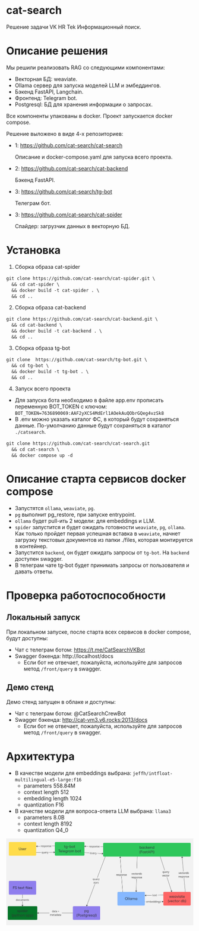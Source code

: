 # cat-search

Решение задачи VK HR Tek Информационный поиск.

# Описание решения

Мы решили реализовать RAG со следующими компонентами:
- Векторная БД: weaviate.
- Ollama сервер для запуска моделей LLM и эмбеддингов.
- Бэкенд FastAPI, Langchain.
- Фронтенд: Telegram bot.
- Postgresql: БД для хранения информации о запросах.

Все компоненты упакованы в docker. Проект запускается docker compose.

Решение выложено в виде 4-х репозиториев:
- 1: https://github.com/cat-search/cat-search

    Описание и docker-compose.yaml для запуска всего проекта.

- 2: https://github.com/cat-search/cat-backend

    Бэкенд FastAPI.

- 3: https://github.com/cat-search/tg-bot

    Телеграм бот.

- 3: https://github.com/cat-search/cat-spider

    Спайдер: загрузчик данных в векторную БД.     

# Установка

1. Сборка образа cat-spider

```shell
git clone https://github.com/cat-search/cat-spider.git \
  && cd cat-spider \ 
  && docker build -t cat-spider . \
  && cd ..
```

2. Сборка образа cat-backend

```shell
git clone https://github.com/cat-search/cat-backend.git \
  && cd cat-backend \
  && docker build -t cat-backend . \
  && cd ..
```

3. Cборка образа tg-bot

```shell
git clone  https://github.com/cat-search/tg-bot.git \
  && cd tg-bot \
  && docker build -t tg-bot . \
  && cd ..
```

4. Запуск всего проекта

- Для запуска бота необходимо в файле app.env прописать переменную BOT_TOKEN с 
  ключом: `BOT_TOKEN=7636890069:AAF2yXCS4MdErl1AOekAuQObrGQeg4vzSk8`
- В .env можно указать каталог ФС, в который будут сохраняться данные.
  По-умолчанию данные будут сохраняться в каталог `./catsearch`.

```shell
git clone https://github.com/cat-search/cat-search.git
  && cd cat-search \
  && docker compose up -d
```

# Описание старта сервисов docker compose

- Запустятся `ollama`, `weaviate`, `pg`.
- `pg` выполнит pg_restore, при запуске entrypoint.
- `ollama` будет pull-ить 2 модели: для embeddings и LLM.
- `spider` запустится и будет ожидать готовности `weaviate`, `pg`, `ollama`. 
  Как только пройдет первая успешная вставка в `weaviate`, начнет загрузку 
  текстовых документов из папки ./files, которая монтируется в контейнер.
- Запустится `backend`, он будет ожидать запросы от `tg-bot`. На `backend` 
  доступен swagger.
- В телеграм чате tg-bot будет принимать запросы от пользователя и давать ответы. 


# Проверка работоспособности

## Локальный запуск

При локальном запуске, после старта всех сервисов в docker compose, будут доступны:

- Чат с телеграм ботом: https://t.me/CatSearchVKBot
- Swagger бэкенда: http://localhost/docs
  - Если бот не отвечает, пожалуйста, используйте для запросов метод `/front/query`
    в swagger.

## Демо стенд

Демо стенд запущен в облаке и доступны:
- Чат с телеграм ботом: @CatSearchCrewBot
- Swagger бэкенда: http://cat-vm3.v6.rocks:2013/docs
  - Если бот не отвечает, пожалуйста, используйте для запросов метод `/front/query`
    в swagger.

# Архитектура

- В качестве модели для embeddings выбрана: `jeffh/intfloat-multilingual-e5-large:f16`
  - parameters       558.84M    
  - context length   512        
  - embedding length 1024       
  - quantization     F16
- В качестве модели для вопроса-ответа LLM выбрана: `llama3`
  - parameters     8.0B
  - context length 8192
  - quantization   Q4_0

![Architecture](doc/CatSearch_System_design.jpg)

